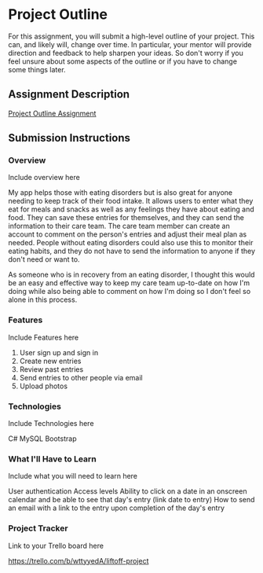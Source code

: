 # Project Outline
For this assignment, you will submit a high-level outline of your project. This can, and likely will, change over time. In particular, your mentor will provide direction and feedback to help sharpen your ideas. So don't worry if you feel unsure about some aspects of the outline or if you have to change some things later.

## Assignment Description
[Project Outline Assignment](https://education.launchcode.org/liftoff/modules/assignments/project-outline)

## Submission Instructions

### Overview
Include overview here

My app helps those with eating disorders but is also great for anyone needing to keep track of their food intake. It allows users to enter what they eat for meals and snacks as well as any feelings they have about eating and food. They can save these entries for themselves, and they can send the information to their care team. The care team member can create an account to comment on the person's entries and adjust their meal plan as needed. People without eating disorders could also use this to monitor their eating habits, and they do not have to send the information to anyone if they don't need or want to.

As someone who is in recovery from an eating disorder, I thought this would be an easy and effective way to keep my care team up-to-date on how I'm doing while also being able to comment on how I'm doing so I don't feel so alone in this process. 


### Features
Include Features here

1) User sign up and sign in
2) Create new entries
3) Review past entries
4) Send entries to other people via email
5) Upload photos


### Technologies
Include Technologies here

C#
MySQL
Bootstrap


### What I'll Have to Learn
Include what you will need to learn here

User authentication
Access levels
Ability to click on a date in an onscreen calendar and be able to see that day's entry (link date to entry)
How to send an email with a link to the entry upon completion of the day's entry


### Project Tracker
Link to your Trello board here

https://trello.com/b/wttyyedA/liftoff-project
